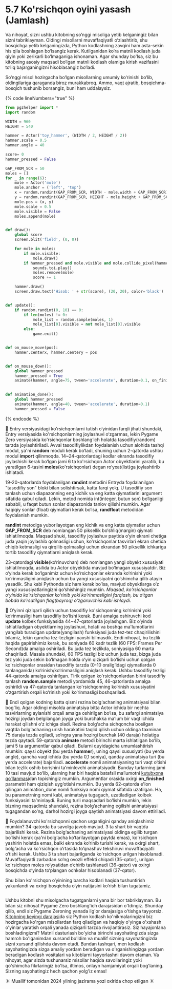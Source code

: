 # 5.7 Ko'rsichqon oyini yasash (Jamlash)

Va nihoyat, sizni ushbu kitobning so‘nggi misoliga yetib kelganingiz bilan sizni tabriklayman. Oldingi misollarni muvaffaqiyatli o‘zlashtirib, shu bosqichga yetib kelganingizda, Python kodlashning zavqini ham asta-sekin his qila boshlagan bo‘lsangiz kerak. Kutilganidan ko‘ra matnli kodlash juda qiyin yoki zerikarli bo‘lmaganiga ishonaman. Agar shunday bo'lsa, siz bu kitobning asosiy maqsadi bo‘lgan matnli kodlash olamiga kirish vazifasini to‘liq bajarganingizni hisoblasangiz bo‘ladi.

So‘nggi misol hozirgacha bo‘lgan misollarning umumiy ko‘rinishi bo‘lib, oldingilariga qaraganda biroz murakkabroq. Ammo, vaqt ajratib, bosqichma-bosqich tushunib borsangiz, buni ham uddalaysiz.

{% code lineNumbers="true" %}
```python
from pgzhelper import *
import random

WIDTH = 960
HEIGHT = 540

hammer = Actor('toy_hammer', (WIDTH / 2, HEIGHT / 2))
hammer.scale = 0.5
hammer.angle = 40

score= 0
hammer_pressed = False

GAP_FROM_SCR = 50
moles = []
for _ in range(6):
    mole = Actor('mole')
    mole.anchor = ('left', 'top')
    x = random.randint(GAP_FROM_SCR, WIDTH - mole.width + GAP_FROM_SCR)
    y = random.randint(GAP_FROM_SCR, HEIGHT - mole.height + GAP_FROM_SCR)
    mole.pos = (x, y)
    mole.scale = 0.5
    mole.visible = False
    moles.append(mole)


def draw():
    global score
    screen.blit('field', (0, 0))

    for mole in moles:
        if mole.visible: 
            mole.draw()
        if hammer_pressed and mole.visible and mole.collide_pixel(hammer):
            sounds.toi.play()
            moles.remove(mole)
            score += 1

    hammer.draw()
    screen.draw.text('Hisob: ' + str(score), (20, 20), color='black')


def update():
    if random.randint(0, 10) == 0:
        if len(moles) != 0:
            mole_list = random.sample(moles, 1)
            mole_list[0].visible = not mole_list[0].visible
        else:
            game.exit()


def on_mouse_move(pos):
    hammer.centerx, hammer.centery = pos


def on_mouse_down():
    global hammer_pressed
    hammer_pressed = True
    animate(hammer, angle=75, tween='accelerate', duration=0.1, on_finished=animation_done)
    

def animation_done():
    global hammer_pressed
    animate(hammer, angle=40, tween='accelerate', duration=0.1)
    hammer_pressed = False
```
{% endcode %}

🔢 Entry versiyasidagi ko'rsichqonlarni tutish o‘yinidan farqli jihati shundaki, Entry versiyasida ko'rsichqonlarning joylashuvi o‘zgarmas, lekin Pygame Zero versiyasida ko'rsichqonlar boshlang‘ich holatda tasodifiy(random) tarzda joylashtiriladi. Avval tasodifiylikdan foydalanish uchun alohida tashqi modul, ya'ni **random** moduli kerak bo‘ladi, shuning uchun 2-qatorda ushbu modul **import** qilinmoqda. 14\~24-qatorlardagi kodlar ekranda tasodifiy joylashishi kerak bo‘lgan jami 6 ta ko'rsichqon Actor obyektlarini yaratib, bu yaratilgan 6-tasini **moles**(ko'rsichqonlar) degan ro‘yxat(list)ga joylashtirib ishlatadi.

19-20-qatorlarda foydalanilgan **randint** metodini Entryda foydalanilgan "tasodifiy son" bloki bilan solishtirsak, katta farqi yo‘q. U tasodifiy son tanlash uchun diapazonning eng kichik va eng katta qiymatlarini argument sifatida qabul qiladi. Lekin, metod nomida int(integer, butun son) bo‘lganligi sababli, u faqat butun sonlar diapazonida tanlov qilishi mumkin. Agar haqiqiy sonlar (float) qiymatlari kerak bo‘lsa, **randfloat** metodidan foydalanish mumkin.

**randint** metodiga yuborilayotgan eng kichik va eng katta qiymatlar uchun **GAP\_FROM\_SCR** deb nomlangan 50 piksellik bo‘shliq(margin) qiymati ishlatilmoqda. Maqsad shuki, tasodifiy joylashuv paytida o‘yin ekrani chetiga juda yaqin joylashib qolmasligi uchun, ko'rsichqonlar tasvirlari ekran chetida chiqib ketmasligi va qirqilib qolmasligi uchun ekrandan 50 piksellik ichkariga tortib tasodifiy qiymatlarni aniqlash kerak.

23-qatordagi **visible**(ko‘rinuvchan) deb nomlangan yangi obyekt xususiyati ishlatilmoqda, asilida bu Actor obyektida mavjud bo‘lmagan xususiyatdir. Biz o‘yinda kerak bo‘lganimiz uchun ko’rsichqonlar ekranda ko‘rinishi yoki ko‘rinmasligini aniqlash uchun bu yangi xususiyatni qo‘shimcha qilib atayin yasadik. Shu kabi Pythonda siz ham kerak bo‘lsa, mavjud obyektlarga o‘z yangi xususiyatlaringizni qo‘shishingiz mumkin. _Maqsad, ko'rsichqonlar o‘yinida ko'rsichqonlar ko‘rinib yoki ko‘rinmasligini farqlash, bu o‘tgan bobda ko‘rsatilgan flag(bayroq) o‘zgaruvchisi kabi ishlaydi._

🔢 O‘yinni qiziqarli qilish uchun tasodifiy ko'sichqonning ko‘rinishi yoki ko‘rinmasligi ham tasodifiy bo‘lishi kerak. Buni amalga oshiruvchi kod **update** kolbek funksiyasida 44\~47-qatorlarda joylashgan. Biz o‘yinda ishlatiladigan obyektlarning joylashuvi, holati va boshqa ma'lumotlarini yangilab turadigan update(yangilash) funksiyasi juda tez-tez chaqirilishini bilamiz, lekin qancha tez-tezligini yaxshi bilmasdik. Endi nihoyat, bu tezlik haqida gapirishimiz kerak, bu soniyada 60 kadr tezlik (60 FPS: Frames Per Second)da amalga oshiriladi. Bu juda tez tezlikda, soniyasiga 60 marta chaqiriladi. Masala shundaki, 60 FPS tezligi biz uchun juda tez, bizga juda tez yoki juda sekin bo‘lmagan holda o‘yin qiziqarli bo‘lishi uchun qolgan ko'rsichqonlar orasidan tasodifiy tarzda (0-10 oralig‘idagi qiymatlarda 0 tanlanganida) ko‘rinish/ko‘rinmasligini aniqlash kerak. Ushbu tasodifiy tezligi 44-qatorda amalga oshirilgan. Tirik qolgan ko'rsichqonlardan birini tasodifiy tanlash **random.sample** metodi yordamida 45, 46-qatorlarda amalga oshirildi va 47-qatorda tanlangan ko'rsichqonning ko‘rinish xususiyatini o‘zgartirish orqali ko‘rinish yoki ko‘rinmasligi boshqariladi.

🔢 Endi qolgan kodning katta qismi rezina bolg‘achaning animatsiyasi bilan bog‘liq. Agar oldingi misolda animatsiya bitta Actor ichida bir nechta tasvirlarning aylanishi orqali amalga oshirilgan bo‘lsa, bu safargi animatsiya hozirgi joydan belgilangan joyga yoki burchakka ma’lum bir vaqt ichida harakat qilishni o‘z ichiga oladi. Rezina bolg‘acha sichqoncha bosilgan vaqtda bolg‘achaning urish harakatini taqlid qilish uchun oldinga taxminan 75 daraja tezda egiladi, so‘ngra yana hozirgi burchak (40 daraja) holatiga tezda qaytadi. 59-qatorda **animate** metodi birinchi marta ishlatilgan bo‘lib, jami 5 ta argumentlar qabul qiladi. Bularni quyidagicha umumlashtirish mumkin: qaysi obyekt (bu yerda **hammer**), uning qaysi xususiyati (bu yerda angle), qancha vaqt ichida (bu yerda 0,1 soniya), qanday animatsiya turi (bu yerda accelerate) bajariladi. **accelerate** nomli animatsiyaning turi vaqt o‘tishi bilan tezlik oshib borishini ta’minlovchi animatsiyadir. Bunday turlarning jami 10 tasi mavjud bo‘lib, ularning har biri haqida batafsil ma’lumotni [kutubxona qo‘llanmasi](https://pygame-zero.readthedocs.io/en/stable/builtins.html#animations)dan topishingiz mumkin. Argumentlar orasida oxirgi **on\_finished** parametri ham qiziqish uyg‘otishi mumkin. Bu yerda 62-qatorda e'lon qilingan animation\_done nomli funksiya nomi qiymat sifatida uzatilgan. Ha, bu parametrning nomi kabi, animatsiya tugagach, uzatiladigan kolbek funksiyasini ta’minlaydi. Buning turli maqsadlari bo‘lishi mumkin, lekin bizning maqsadimiz shundaki, rezina bolg‘achaning egilishi animatsiyasi tugagandan so‘ng, darhol hozirgi joyga qaytish animatsiyasi davom ettiriladi.

🔢 Foydalanuvchi ko'rsichqonni qachon urganligini qanday aniqlashimiz mumkin? 34-qatorda bu savolga javob mavjud. 3 ta shart bir vaqtda bajarilishi kerak. Rezina bolg‘achaning animatsiyasi oldinga egilib turgan bo‘lishi kerak (ya'ni bolg‘acha ko‘tarilayotgan paytda emas), ko'rsichqon yashirin holatda emas, balki ekranda ko‘rinib turishi kerak, va oxirgi shart, bolg‘acha va ko'rsichqon o‘rtasida to‘qnashuv tekshiruvi muvaffaqiyatli o‘tishi kerak. Ushbu 3 ta shart bajarilganda ko'rsichqon urilgan hisoblanadi. Muvaffaqiyatli zarbadan so‘ng ovozli effekti chiqadi (35-qator), urilgan ko'rsichqon moles ro‘yxatidan o‘chirib tashlanadi (36-qator) va oxirgi bosqichda o‘yinda to‘plangan ochkolar hisoblanadi (37-qator).

Shu bilan ko'rsichqon o‘yinining barcha kodlari haqida tushuntirish yakunlandi va oxirgi bosqichda o‘yin natijasini ko‘rish bilan tugatamiz.

<figure><img src="../.gitbook/assets/image (1) (1).gif" alt=""><figcaption></figcaption></figure>

Ushbu kitobni shu misolgacha tugatganlarni yana bir bor tabriklayman. Bu bilan siz nihoyat Pygame Zero boshlang'ich darajasidan o'tdingiz. Shunday qilib, endi siz Pygame Zeroning yanada ilg'or darajasiga o'tishga tayyorsiz. [Kitobning keyingi darajasi](https://jjlee.gitbook.io/python-pygame_zero)da siz Python kodlash ko'nikmalaringizni biz hozirgacha ko'rgan misollardan farq qiladigan va haqiqiy o'yinga o'xshash o'yinlar yaratish orqali yanada qiziqarli tarzda rivojlantirasiz. Siz hayajonlana boshladingizmi? Matnli dasturlash bo'yicha birinchi sayohatingizda sizga hamroh bo'lganimdan xursand bo'ldim va muallif sizning sayohatingizda sizni xursand qilishda davom etadi. Bundan tashqari, men kodlash sayohatingizda sizga amaliy yordam beradigan va o'rganishingizga yordam beradigan kodlash vositalari va kitoblarni tayyorlashni davom etaman. Va nihoyat, agar sizda tushunarsiz misollar haqida savollaringiz yoki qo'shimcha fikrlaringiz bo'lsa, iltimos, onlayn hamjamiyat orqali bog'laning. Sizning sayohatingiz hech qachon yolg'iz emas!

☀️ Muallif tomonidan 2024 yilning jazirama yozi oxirida chop etilgan ☀️
